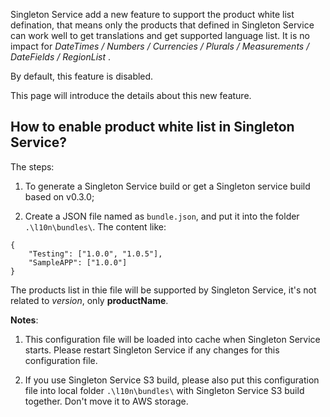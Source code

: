 Singleton Service add a new feature to support the product white list defination, that means only the products that defined in Singleton Service can work well to get translations and get supported language list. It is no impact for *DateTimes / Numbers / Currencies / Plurals / Measurements / DateFields / RegionList* .

By default, this feature is disabled.

This page will introduce the details about this new feature.

How to enable product white list in Singleton Service?
------------------

The steps:

1. To generate a Singleton Service build  or get a Singleton service build based on v0.3.0;

2. Create a JSON file named as `bundle.json`, and put it into the folder `.\l10n\bundles\`.
The content like:

```
{
    "Testing": ["1.0.0", "1.0.5"],
    "SampleAPP": ["1.0.0"]
}
```
The products list in thie file will be supported by Singleton Service, it's not related to *version*, only **productName**. 

**Notes**:
1. This configuration file will be loaded into cache when Singleton Service starts. Please restart Singleton Service if any changes for this configuration file. 

2. If you use Singleton Service S3 build, please also put this configuration file into local folder `.\l10n\bundles\` with Singleton Service S3 build together. Don't move it to AWS storage.
